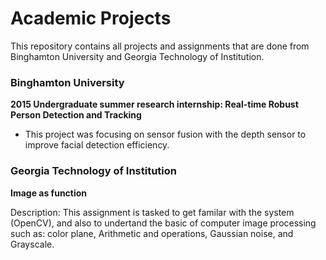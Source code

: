 # Academic Projects

This repository contains all projects and assignments that are done from Binghamton University and Georgia Technology of Institution. 

### Binghamton University
**2015 Undergraduate summer research internship: Real-time Robust Person Detection and Tracking**
- This project was focusing on sensor fusion with the depth sensor to improve facial detection efficiency.

### Georgia Technology of Institution
**Image as function**

Description: This assignment is tasked to get familar with the system (OpenCV), and also to undertand the basic of computer image processing such as: color plane, Arithmetic and operations, Gaussian noise, and Grayscale.

